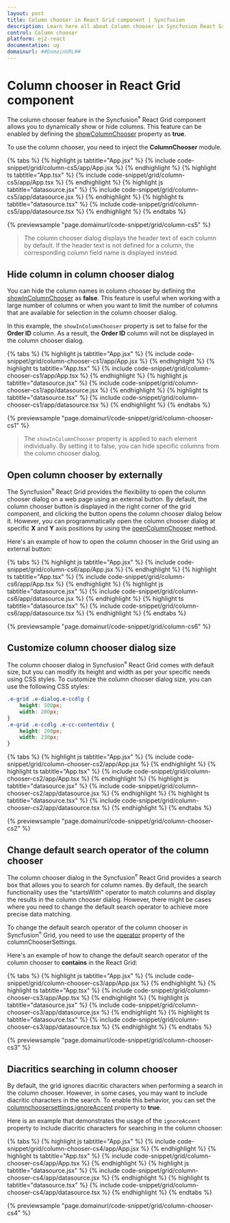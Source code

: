 ```yaml
---
layout: post
title: Column chooser in React Grid component | Syncfusion
description: Learn here all about Column chooser in Syncfusion React Grid component of Syncfusion Essential JS 2 and more.
control: Column chooser 
platform: ej2-react
documentation: ug
domainurl: ##DomainURL##
---
```


# Column chooser in React Grid component

The column chooser feature in the Syncfusion<sup style="font-size:70%">&reg;</sup> React Grid component allows you to dynamically show or hide columns. This feature can be enabled by defining the [showColumnChooser](https://ej2.syncfusion.com/react/documentation/api/grid/#showcolumnchooser) property as **true**.

To use the column chooser, you need to inject the **ColumnChooser** module.

{% tabs %}
{% highlight js tabtitle="App.jsx" %}
{% include code-snippet/grid/column-cs5/app/App.jsx %}
{% endhighlight %}
{% highlight ts tabtitle="App.tsx" %}
{% include code-snippet/grid/column-cs5/app/App.tsx %}
{% endhighlight %}
{% highlight js tabtitle="datasource.jsx" %}
{% include code-snippet/grid/column-cs5/app/datasource.jsx %}
{% endhighlight %}
{% highlight ts tabtitle="datasource.tsx" %}
{% include code-snippet/grid/column-cs5/app/datasource.tsx %}
{% endhighlight %}
{% endtabs %}

 {% previewsample "page.domainurl/code-snippet/grid/column-cs5" %}

> The column chooser dialog displays the header text of each column by default. If the header text is not defined for a column, the corresponding column field name is displayed instead.

## Hide column in column chooser dialog

You can hide the column names in column chooser by defining the [showInColumnChooser](https://ej2.syncfusion.com/react/documentation/api/grid/column/#showincolumnchooser) as **false**. This feature is useful when working with a large number of columns or when you want to limit the number of columns that are available for selection in the column chooser dialog.

In this example, the `showInColumnChooser` property is set to false for the **Order ID** column. As a result, the **Order ID** column will not be displayed in the column chooser dialog.

{% tabs %}
{% highlight js tabtitle="App.jsx" %}
{% include code-snippet/grid/column-chooser-cs1/app/App.jsx %}
{% endhighlight %}
{% highlight ts tabtitle="App.tsx" %}
{% include code-snippet/grid/column-chooser-cs1/app/App.tsx %}
{% endhighlight %}
{% highlight js tabtitle="datasource.jsx" %}
{% include code-snippet/grid/column-chooser-cs1/app/datasource.jsx %}
{% endhighlight %}
{% highlight ts tabtitle="datasource.tsx" %}
{% include code-snippet/grid/column-chooser-cs1/app/datasource.tsx %}
{% endhighlight %}
{% endtabs %}

 {% previewsample "page.domainurl/code-snippet/grid/column-chooser-cs1" %}

> The `showInColumnChooser` property is applied to each <ColumnDirective> element individually. By setting it to false, you can hide specific columns from the column chooser dialog.

## Open column chooser by externally

The Syncfusion<sup style="font-size:70%">&reg;</sup> React Grid provides the flexibility to open the column chooser dialog on a web page using an external button. By default, the column chooser button is displayed in the right corner of the grid component, and clicking the button opens the column chooser dialog below it. However, you can programmatically open the column chooser dialog at specific **X** and **Y** axis positions by using the [openColumnChooser](https://ej2.syncfusion.com/react/documentation/api/grid/columnChooser/#opencolumnchooser) method.

Here's an example of how to open the column chooser in the Grid using an external button:

{% tabs %}
{% highlight js tabtitle="App.jsx" %}
{% include code-snippet/grid/column-cs6/app/App.jsx %}
{% endhighlight %}
{% highlight ts tabtitle="App.tsx" %}
{% include code-snippet/grid/column-cs6/app/App.tsx %}
{% endhighlight %}
{% highlight js tabtitle="datasource.jsx" %}
{% include code-snippet/grid/column-cs6/app/datasource.jsx %}
{% endhighlight %}
{% highlight ts tabtitle="datasource.tsx" %}
{% include code-snippet/grid/column-cs6/app/datasource.tsx %}
{% endhighlight %}
{% endtabs %}

 {% previewsample "page.domainurl/code-snippet/grid/column-cs6" %}

## Customize column chooser dialog size
	
The column chooser dialog in Syncfusion<sup style="font-size:70%">&reg;</sup> React Grid comes with default size, but you can modify its height and width as per your specific needs using CSS styles.
To customize the column chooser dialog size, you can use the following CSS styles:

```css
.e-grid .e-dialog.e-ccdlg {
    height: 500px;
    width: 200px;
}
.e-grid .e-ccdlg .e-cc-contentdiv {
    height: 200px;
    width: 230px;
}
```

{% tabs %}
{% highlight js tabtitle="App.jsx" %}
{% include code-snippet/grid/column-chooser-cs2/app/App.jsx %}
{% endhighlight %}
{% highlight ts tabtitle="App.tsx" %}
{% include code-snippet/grid/column-chooser-cs2/app/App.tsx %}
{% endhighlight %}
{% highlight js tabtitle="datasource.jsx" %}
{% include code-snippet/grid/column-chooser-cs2/app/datasource.jsx %}
{% endhighlight %}
{% highlight ts tabtitle="datasource.tsx" %}
{% include code-snippet/grid/column-chooser-cs2/app/datasource.tsx %}
{% endhighlight %}
{% endtabs %}

 {% previewsample "page.domainurl/code-snippet/grid/column-chooser-cs2" %}

## Change default search operator of the column chooser 

The column chooser dialog in the Syncfusion<sup style="font-size:70%">&reg;</sup> React Grid provides a search box that allows you to search for column names. By default, the search functionality uses the "startsWith" operator to match columns and display the results in the column chooser dialog. However, there might be cases where you need to change the default search operator to achieve more precise data matching.

To change the default search operator of the column chooser in Syncfusion<sup style="font-size:70%">&reg;</sup> Grid, you need to use the [operator](https://ej2.syncfusion.com/react/documentation/api/grid/columnChooserSettings/#operator) property of the columnChooserSettings.

Here's an example of how to change the default search operator of the column chooser to **contains** in the React Grid:

{% tabs %}
{% highlight js tabtitle="App.jsx" %}
{% include code-snippet/grid/column-chooser-cs3/app/App.jsx %}
{% endhighlight %}
{% highlight ts tabtitle="App.tsx" %}
{% include code-snippet/grid/column-chooser-cs3/app/App.tsx %}
{% endhighlight %}
{% highlight js tabtitle="datasource.jsx" %}
{% include code-snippet/grid/column-chooser-cs3/app/datasource.jsx %}
{% endhighlight %}
{% highlight ts tabtitle="datasource.tsx" %}
{% include code-snippet/grid/column-chooser-cs3/app/datasource.tsx %}
{% endhighlight %}
{% endtabs %}

 {% previewsample "page.domainurl/code-snippet/grid/column-chooser-cs3" %}

## Diacritics searching in column chooser

By default, the grid ignores diacritic characters when performing a search in the column chooser. However, in some cases, you may want to include diacritic characters in the search. To enable this behavior, you can set the [columnchoosersettings.ignoreAccent](https://ej2.syncfusion.com/react/documentation/api/grid/columnChooserSettings/#ignoreaccent) property to **true**.

Here is an example that demonstrates the usage of the `ignoreAccent` property to include diacritic characters for searching in the column chooser:

{% tabs %}
{% highlight js tabtitle="App.jsx" %}
{% include code-snippet/grid/column-chooser-cs4/app/App.jsx %}
{% endhighlight %}
{% highlight ts tabtitle="App.tsx" %}
{% include code-snippet/grid/column-chooser-cs4/app/App.tsx %}
{% endhighlight %}
{% highlight js tabtitle="datasource.jsx" %}
{% include code-snippet/grid/column-chooser-cs4/app/datasource.jsx %}
{% endhighlight %}
{% highlight ts tabtitle="datasource.tsx" %}
{% include code-snippet/grid/column-chooser-cs4/app/datasource.tsx %}
{% endhighlight %}
{% endtabs %}

 {% previewsample "page.domainurl/code-snippet/grid/column-chooser-cs4" %}